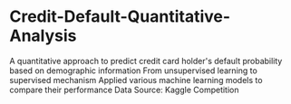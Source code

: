 # Credit-Default-Quantitative-Analysis
A quantitative approach to predict credit card holder's default probability based on demographic information
From unsupervised learning to supervised mechanism
Applied various machine learning models to compare their performance
Data Source: Kaggle Competition

